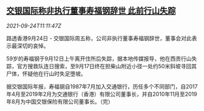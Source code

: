 <!--1632483063000-->
[交银国际称非执行董事寿福钢辞世 此前行山失踪](https://cn.reuters.com/article/bocom-intl-director-death-0924-fri-idCNKBS2GK0WO)
------

<div><i>2021-09-24T11:11:47Z</i></div><p>路透香港9月24日 - 交银国际周五称，公司非执行董事寿福钢辞世，董事会对此表示最深切的哀悼。</p><p>59岁的寿福钢于9月12日上午离开住所后失踪，据本地传媒报导，他在西贡行山失踪，官方搜救队连日搜索，至9月17日终在担柴山附近小径一处约50米斜坡寻回其尸体，怀疑他在行山时失足堕坡。</p><p>据交银国际年报，寿福钢自1987年7月加入交通银行，历任多个不同部门，自2017年4月至2019年2月为交通银行（香港）有限公司董事长，并自2010年11月至2019年8月为中国交银保险有限公司董事长。（完）</p>
